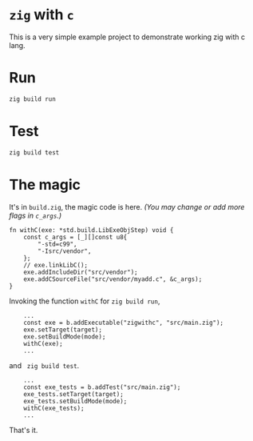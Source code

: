# `zig` with `c`
This is a very simple example project to demonstrate working zig with c lang.

# Run
```bash
zig build run
```

# Test
```bash
zig build test
```

# The magic
It's in `build.zig`, the magic code is here.
*(You may change or add more flags in `c_args`.)*

```zig
fn withC(exe: *std.build.LibExeObjStep) void {
    const c_args = [_][]const u8{
        "-std=c99",
        "-Isrc/vendor",
    };
    // exe.linkLibC();
    exe.addIncludeDir("src/vendor");
    exe.addCSourceFile("src/vendor/myadd.c", &c_args);
}
```

Invoking the function `withC` for `zig build run`,
```zig
    ...
    const exe = b.addExecutable("zigwithc", "src/main.zig");
    exe.setTarget(target);
    exe.setBuildMode(mode);
    withC(exe);
    ...
```
 and ` zig build test`.
```zig
    ...
    const exe_tests = b.addTest("src/main.zig");
    exe_tests.setTarget(target);
    exe_tests.setBuildMode(mode);
    withC(exe_tests);
    ...
```
That's it.
